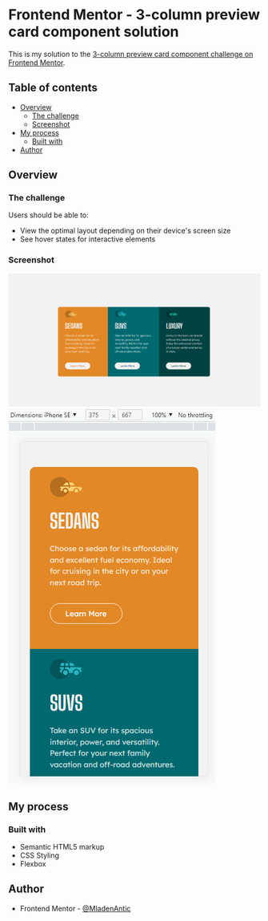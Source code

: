 # Frontend Mentor - 3-column preview card component solution

This is my solution to the [3-column preview card component challenge on Frontend Mentor](https://www.frontendmentor.io/challenges/3column-preview-card-component-pH92eAR2-).

## Table of contents

- [Overview](#overview)
  - [The challenge](#the-challenge)
  - [Screenshot](#screenshot)
- [My process](#my-process)
  - [Built with](#built-with)
- [Author](#author)

## Overview

### The challenge

Users should be able to:

- View the optimal layout depending on their device's screen size
- See hover states for interactive elements

### Screenshot

![](./Screenshot_Desktop.png)
![](./Screenshot_Mobile.png)

## My process

### Built with

- Semantic HTML5 markup
- CSS Styling
- Flexbox

## Author

- Frontend Mentor - [@MladenAntic](https://www.frontendmentor.io/profile/MladenAntic)